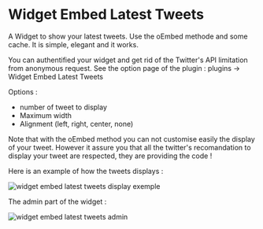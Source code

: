 # Widget Embed Latest Tweets

A Widget to show your latest tweets. Use the oEmbed methode and some cache. It is simple, elegant and it works.

You can authentified your widget and get rid of the Twitter's API limitation from anonymous request. See the option page of the plugin : plugins -> Widget Embed Latest Tweets

Options :

* number of tweet to display
* Maximum width
* Alignment (left, right, center, none)

Note that with the oEmbed method you can not customise easily the display of your tweet.
However it assure you that all the twitter's recomandation to display your tweet are respected, they are providing the code !

Here is an example of how the tweets displays :

![widget embed latest tweets display exemple](https://raw.github.com/ArnaudBan/widget-embed-latest-tweets/master/screenshot-1.png "widget embed latest tweets display exemple")

The admin part of the widget :

![widget embed latest tweets admin](https://raw.github.com/ArnaudBan/widget-embed-latest-tweets/master/screenshot-2.png "widget embed latest tweets admin")